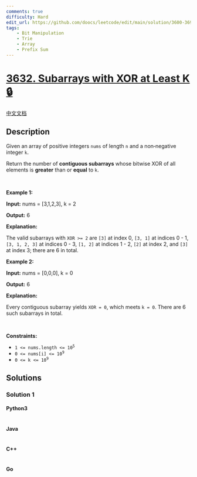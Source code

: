 ```yaml
---
comments: true
difficulty: Hard
edit_url: https://github.com/doocs/leetcode/edit/main/solution/3600-3699/3632.Subarrays%20with%20XOR%20at%20Least%20K/README_EN.md
tags:
    - Bit Manipulation
    - Trie
    - Array
    - Prefix Sum
---
```


<!-- problem:start -->

# [3632. Subarrays with XOR at Least K 🔒](https://leetcode.com/problems/subarrays-with-xor-at-least-k)

[中文文档](/solution/3600-3699/3632.Subarrays%20with%20XOR%20at%20Least%20K/README.md)

## Description

<!-- description:start -->

<p>Given an array of positive integers <code data-end="114" data-start="109">nums</code> of length <code data-end="128" data-start="125">n</code> and a non‑negative integer <code data-end="159" data-start="156">k</code>.</p>

<p>Return the number of <strong>contiguous <span data-keyword="subarray">subarrays</span></strong> whose bitwise XOR of all elements is <strong>greater</strong> than or <strong>equal</strong> to <code data-end="268" data-start="265">k</code>.</p>

<p>&nbsp;</p>
<p><strong class="example">Example 1:</strong></p>

<div class="example-block">
<p><strong>Input:</strong> <span class="example-io">nums = [3,1,2,3], k = 2</span></p>

<p><strong>Output:</strong> <span class="example-io">6</span></p>

<p><strong>Explanation:</strong></p>

<p>The valid subarrays with <code>XOR &gt;= 2</code> are <code>[3]</code> at index 0, <code>[3, 1]</code> at indices 0 - 1, <code>[3, 1, 2, 3]</code> at indices 0 - 3, <code>[1, 2]</code> at indices 1 - 2, <code>[2]</code> at index 2, and <code>[3]</code> at index 3; there are 6 in total.</p>
</div>

<p><strong class="example">Example 2:</strong></p>

<div class="example-block">
<p><strong>Input:</strong> <span class="example-io">nums = [0,0,0], k = 0</span></p>

<p><strong>Output:</strong> <span class="example-io">6</span></p>

<p><strong>Explanation:</strong></p>

<p>Every contiguous subarray yields <code>XOR = 0</code>, which meets <code>k = 0</code>. There are 6 such subarrays in total.</p>
</div>

<p>&nbsp;</p>
<p><strong>Constraints:</strong></p>

<ul>
	<li data-end="49" data-start="21"><code data-end="47" data-start="21">1 &lt;= nums.length &lt;= 10<sup>5</sup></code></li>
	<li data-end="76" data-start="52"><code data-end="74" data-start="52">0 &lt;= nums[i] &lt;= 10<sup>9</sup></code></li>
	<li data-end="97" data-start="79"><code data-end="95" data-start="79">0 &lt;= k &lt;= 10<sup>9</sup></code></li>
</ul>

<!-- description:end -->

## Solutions

<!-- solution:start -->

### Solution 1

<!-- tabs:start -->

#### Python3

```python

```

#### Java

```java

```

#### C++

```cpp

```

#### Go

```go

```

<!-- tabs:end -->

<!-- solution:end -->

<!-- problem:end -->

